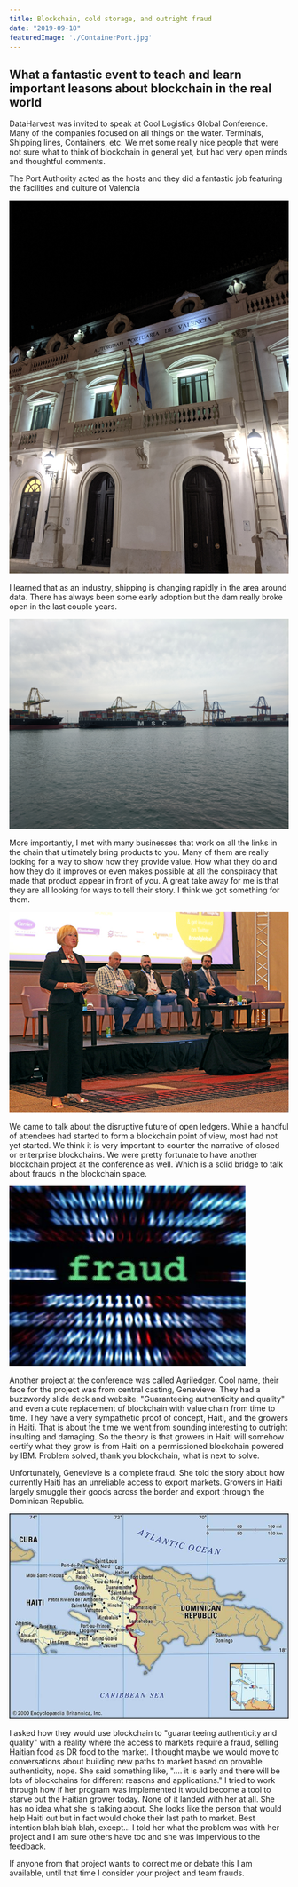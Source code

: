 ```yaml
---
title: Blockchain, cold storage, and outright fraud
date: "2019-09-18"
featuredImage: './ContainerPort.jpg'
---
```


## What a fantastic event to teach and learn important leasons about blockchain in the real world
  

<!-- end -->

DataHarvest was invited to speak at Cool Logistics Global Conference.  Many of the companies focused on all things on the water.  Terminals, Shipping lines, Containers, etc.  We met some really nice people that were not sure what to think of blockchain in general yet, but had very open minds and thoughtful comments.  

The Port Authority acted as the hosts and they did a fantastic job featuring the facilities and culture of Valencia 

![Valencia Port](./PortAuth.jpg)

I learned that as an industry, shipping is changing rapidly in the area around data.  There has always been some early adoption but the dam really broke open in the last couple years.  

![Container Port](./ContainerPort.jpg)

More importantly, I met with many businesses that work on all the links in the chain that ultimately bring products to you.  Many of them are really looking for a way to show how they provide value.  How what they do and how they do it improves or even makes possible at all the conspiracy that made that product appear in front of you.  A great take away for me is that they are all looking for ways to tell their story.  I think we got something for them.  

![Inovation](./CoolL.jpg)

We came to talk about the disruptive future of open ledgers. While a handful of attendees had started to form a blockchain point of view, most had not yet started. We think it is very important to counter the narrative of closed or enterprise blockchains. We were pretty fortunate to have another blockchain project at the conference as well.  Which is a solid bridge to talk about frauds in the blockchain space. 

![Fraud](./fraud.jpg)

Another project at the conference was called Agriledger.  Cool name, their face for the project was from central casting, Genevieve.  They had a buzzwordy slide deck and website.  "Guaranteeing authenticity and quality" and even a cute replacement of blockchain with value chain from time to time.  They have a very sympathetic proof of concept, Haiti, and the growers in Haiti.  That is about the time we went from sounding interesting to outright insulting and damaging.  So the theory is that growers in Haiti will somehow certify what they grow is from Haiti on a permissioned blockchain powered by IBM.  Problem solved, thank you blockchain, what is next to solve. 

Unfortunately, Genevieve is a complete fraud.  She told the story about how currently Haiti has an unreliable access to export markets.  Growers in Haiti largely smuggle their goods across the border and export through the Dominican Republic.  

![map](./haiti.jpg)

I asked how they would use blockchain to "guaranteeing authenticity and quality" with a reality where the access to markets require a fraud, selling Haitian food as DR food to the market.  I thought maybe we would move to conversations about building new paths to market based on provable authenticity, nope.  She said something like, ".... it is early and there will be lots of blockchains for different reasons and applications."  I tried to work through how if her program was implemented it would become a tool to starve out the Haitian grower today.  None of it landed with her at all.  She has no idea what she is talking about.  She looks like the person that would help Haiti out but in fact would choke their last path to market.  Best intention blah blah blah, except...  I told her what the problem was with her project and I am sure others have too and she was impervious to the feedback.

If anyone from that project wants to correct me or debate this I am available, until that time I consider your project and team frauds.
